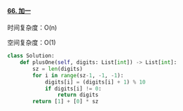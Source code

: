 #### [66. 加一](https://leetcode-cn.com/problems/plus-one/)

时间复杂度：O(⁡n) 

空间复杂度：O(⁡1) 

```python
class Solution:
    def plusOne(self, digits: List[int]) -> List[int]:
        sz = len(digits)
        for i in range(sz-1, -1, -1):
            digits[i] = (digits[i] + 1) % 10
            if digits[i] != 0:
                return digits
        return [1] + [0] * sz
```

